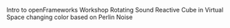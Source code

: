 Intro to openFrameworks Workshop
Rotating Sound Reactive Cube in Virtual Space changing color based on Perlin Noise


